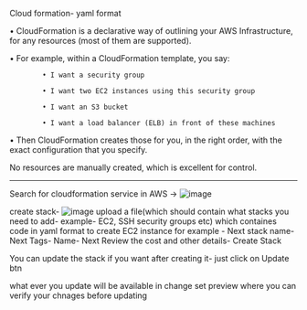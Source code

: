 Cloud formation- yaml format

• CloudFormation is a declarative way of outlining your AWS Infrastructure, for any resources (most of them are supported).

• For example, within a CloudFormation template, you say:

            • I want a security group
  
            • I want two EC2 instances using this security group
            
            • I want an S3 bucket
            
            • I want a load balancer (ELB) in front of these machines

• Then CloudFormation creates those for you, in the right order, with the exact configuration that you specify.

No resources are manually created, which is excellent for control.
_________________________________________________________________________________________________________________________________________________________________________
Search for cloudformation service in AWS ->
![image](https://user-images.githubusercontent.com/107784718/212883333-2ed7d72c-f982-43c6-a4c4-ca2362c9324c.png)

create stack-
![image](https://user-images.githubusercontent.com/107784718/212883842-ead53f34-8a3f-4fb6-a480-9652bc7cba6c.png)
upload a file(which should contain what stacks you need to add- example- EC2, SSH security groups etc) which containes code in yaml format to create EC2 instance for example - Next
stack name- Next
Tags- Name- Next
Review the cost and other details- Create Stack

You can update the stack if you want after creating it- just click on Update btn

what ever you update will be available in change set preview where you can verify your chnages before updating
